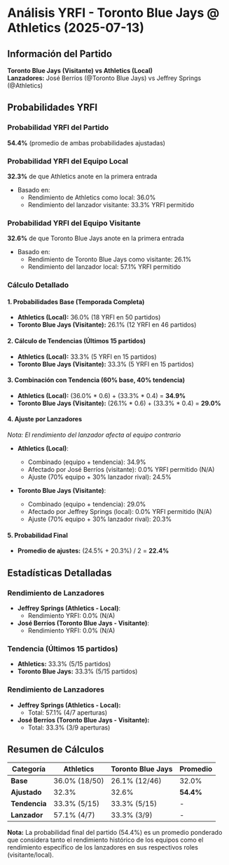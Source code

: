 # Análisis YRFI - Toronto Blue Jays @ Athletics (2025-07-13)

## Información del Partido
**Toronto Blue Jays (Visitante) vs Athletics (Local)**  
**Lanzadores:** José Berríos (@Toronto Blue Jays) vs Jeffrey Springs (@Athletics)

## Probabilidades YRFI

### Probabilidad YRFI del Partido
**54.4%** (promedio de ambas probabilidades ajustadas)

### Probabilidad YRFI del Equipo Local
**32.3%** de que Athletics anote en la primera entrada
- Basado en:
  - Rendimiento de Athletics como local: 36.0%
  - Rendimiento del lanzador visitante: 33.3% YRFI permitido

### Probabilidad YRFI del Equipo Visitante
**32.6%** de que Toronto Blue Jays anote en la primera entrada
- Basado en:
  - Rendimiento de Toronto Blue Jays como visitante: 26.1%
  - Rendimiento del lanzador local: 57.1% YRFI permitido

### Cálculo Detallado

#### 1. Probabilidades Base (Temporada Completa)
- **Athletics (Local):** 36.0% (18 YRFI en 50 partidos)
- **Toronto Blue Jays (Visitante):** 26.1% (12 YRFI en 46 partidos)

#### 2. Cálculo de Tendencias (Últimos 15 partidos)
- **Athletics (Local):** 33.3% (5 YRFI en 15 partidos)
- **Toronto Blue Jays (Visitante):** 33.3% (5 YRFI en 15 partidos)

#### 3. Combinación con Tendencia (60% base, 40% tendencia)
- **Athletics (Local):** (36.0% * 0.6) + (33.3% * 0.4) = **34.9%**
- **Toronto Blue Jays (Visitante):** (26.1% * 0.6) + (33.3% * 0.4) = **29.0%**

#### 4. Ajuste por Lanzadores
*Nota: El rendimiento del lanzador afecta al equipo contrario*

- **Athletics (Local)**:
  - Combinado (equipo + tendencia): 34.9%
  - Afectado por José Berríos (visitante): 0.0% YRFI permitido (N/A)
  - Ajuste (70% equipo + 30% lanzador rival): 24.5%

- **Toronto Blue Jays (Visitante)**:
  - Combinado (equipo + tendencia): 29.0%
  - Afectado por Jeffrey Springs (local): 0.0% YRFI permitido (N/A)
  - Ajuste (70% equipo + 30% lanzador rival): 20.3%

#### 5. Probabilidad Final
- **Promedio de ajustes:** (24.5% + 20.3%) / 2 = **22.4%**

## Estadísticas Detalladas


### Rendimiento de Lanzadores
- **Jeffrey Springs (Athletics - Local)**:
  - Rendimiento YRFI: 0.0% (N/A)
- **José Berríos (Toronto Blue Jays - Visitante)**:
  - Rendimiento YRFI: 0.0% (N/A)
### Tendencia (Últimos 15 partidos)
- **Athletics:** 33.3% (5/15 partidos)
- **Toronto Blue Jays:** 33.3% (5/15 partidos)

### Rendimiento de Lanzadores
- **Jeffrey Springs (Athletics - Local):**
  - Total: 57.1% (4/7 aperturas)
- **José Berríos (Toronto Blue Jays - Visitante):**
  - Total: 33.3% (3/9 aperturas)

## Resumen de Cálculos
| Categoría | Athletics            | Toronto Blue Jays    | Promedio |
|-----------|----------------------|----------------------|----------|
| **Base** | 36.0% (18/50) | 26.1% (12/46) | 32.0% |
| **Ajustado** | 32.3% | 32.6% | **54.4%** |
| **Tendencia** | 33.3% (5/15) | 33.3% (5/15) | - |
| **Lanzador** | 57.1% (4/7) | 33.3% (3/9) | - |

**Nota:** La probabilidad final del partido (54.4%) es un promedio ponderado que considera tanto el rendimiento histórico de los equipos como el rendimiento específico de los lanzadores en sus respectivos roles (visitante/local).